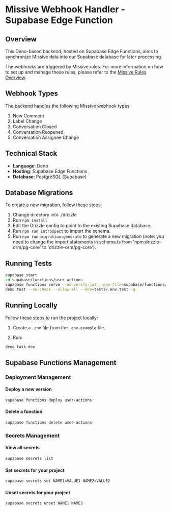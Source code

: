 # Missive Webhook Handler - Supabase Edge Function

## Overview

This Deno-based backend, hosted on Supabase Edge Functions, aims to synchronize Missive data into our Supabase database for later processing.

The webhooks are triggered by Missive rules. For more information on how to set up and manage these rules, please refer to the [Missive Rules Overview](https://missiveapp.com/help/rules/overview).

## Webhook Types

The backend handles the following Missive webhook types:

1. New Comment
2. Label Change
3. Conversation Closed
4. Conversation Reopened
5. Conversation Assignee Change

## Technical Stack

- **Language**: Deno
- **Hosting**: Supabase Edge Functions
- **Database**: PostgreSQL (Supabase)

## Database Migrations

To create a new migration, follow these steps:

1. Change directory into ./drizzle
2. Run `npm install`
3. Edit the Drizzle config to point to the existing Supabase database.
4. Run `npm run introspect` to import the schema.
5. Run `npm run migration:generate` to generate a new migration (note: you need to change the import statements in schema.ts from 'npm:drizzle-orm/pg-core' to 'drizzle-orm/pg-core').

## Running Tests

```bash
supabase start
cd supabase/functions/user-actions
supabase functions serve --no-verify-jwt --env-file=supabase/functions/user-actions/tests/.env.test
deno test --no-check --allow-all --env=tests/.env.test -q
```

## Running Locally

Follow these steps to run the project locally:

1. Create a `.env` file from the `.env-example` file.

2. Run:

```bash
deno task dev
```

## Supabase Functions Management

### Deployment Management

#### Deploy a new version
```bash
supabase functions deploy user-actions
```

#### Delete a function
```bash
supabase functions delete user-actions
```

### Secrets Management
#### View all secrets
```bash
supabase secrets list
```

#### Set secrets for your project
```bash
supabase secrets set NAME1=VALUE1 NAME2=VALUE2
```

#### Unset secrets for your project
```bash
supabase secrets unset NAME1 NAME2
```
